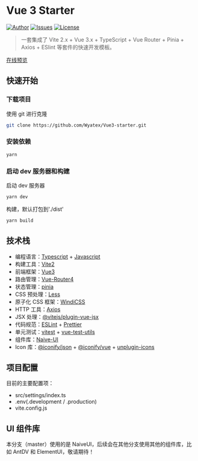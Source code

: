 # Vue 3 Starter

[![Author](https://img.shields.io/badge/Author-Wyatex-green)](https://github.com/Wyatex/)
[![Issues](https://img.shields.io/github/issues/Wyatex/Vue3-starter)](https://github.com/Wyatex/Vue3-starter/issues)
[![License](https://img.shields.io/badge/License-MIT-yellowgreen)](https://github.com/Wyatex/Vue3-starter/blob/master/LICENSE)

> 一套集成了 Vite 2.x + Vue 3.x + TypeScript + Vue Router + Pinia + Axios + ESlint 等套件的快速开发模板。

[在线预览](https://wyatex.gitee.io/vue3-starter/)

## 快速开始

### 下载项目

使用 git 进行克隆

```sh
git clone https://github.com/Wyatex/Vue3-starter.git
```

### 安装依赖

```sh
yarn
```

### 启动 dev 服务器和构建

启动 dev 服务器

```sh
yarn dev
```

构建，默认打包到'./dist'

```sh
yarn build
```

## 技术栈

- 编程语言：[Typescript](https://www.typescriptlang.org/zh/) + [Javascript](https://www.javascript.com/)
- 构建工具：[Vite2](https://vitejs.cn/)
- 前端框架：[Vue3](https://v3.cn.vuejs.org/)
- 路由管理：[Vue-Router4](https://next.router.vuejs.org/zh/index.html)
- 状态管理：[pinia](https://pinia.esm.dev/)
- CSS 预处理：[Less](https://less.bootcss.com/)
- 原子化 CSS 框架：[WindiCSS](https://cn.windicss.org/)
- HTTP 工具：[Axios](https://axios-http.com/)
- JSX 处理：[@vitejs/plugin-vue-jsx](https://www.npmjs.com/package/@vitejs/plugin-vue-jsx)
- 代码规范：[ESLint](https://eslint.org/) + [Prettier](https://prettier.io/)
- 单元测试：[vitest](https://vitest.dev/) + [vue-test-utils](https://vue-test-utils.vuejs.org/zh/)
- 组件库：[Naive-UI](https://www.naiveui.com/)
- Icon 库：[@iconify/json](https://www.npmjs.com/package/@iconify/json) + [@iconify/vue](https://www.npmjs.com/package/@iconify/vue) + [unplugin-icons](https://github.com/antfu/unplugin-icons)

## 项目配置

目前的主要配置项：

- src/settings/index.ts
- .env(.development / .production)
- vite.config.js

## UI 组件库

本分支（master）使用的是 NaiveUI，后续会在其他分支使用其他的组件库，比如 AntDV 和 ElementUI，敬请期待！
